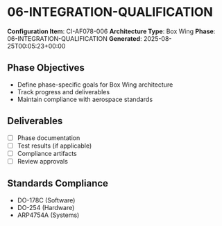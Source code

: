 # 06-INTEGRATION-QUALIFICATION

**Configuration Item**: CI-AF078-006
**Architecture Type**: Box Wing
**Phase**: 06-INTEGRATION-QUALIFICATION
**Generated**: 2025-08-25T00:05:23+00:00

## Phase Objectives
- Define phase-specific goals for Box Wing architecture
- Track progress and deliverables
- Maintain compliance with aerospace standards

## Deliverables
- [ ] Phase documentation
- [ ] Test results (if applicable)
- [ ] Compliance artifacts
- [ ] Review approvals

## Standards Compliance
- DO-178C (Software)
- DO-254 (Hardware)
- ARP4754A (Systems)
